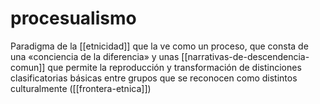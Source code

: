 # procesualismo
Paradigma de la [[etnicidad]] que la ve como un proceso, que consta de una «conciencia de la diferencia» y unas [[narrativas-de-descendencia-comun]] que permite la reproducción y transformación de distinciones clasificatorias básicas entre grupos que se reconocen como distintos culturalmente ([[frontera-etnica]])
